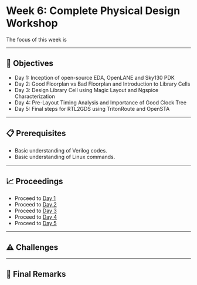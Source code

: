 # Week 6: Complete Physical Design Workshop
 
The focus of this week is

---

## 📑 Objectives
- Day 1: Inception of open-source EDA, OpenLANE and Sky130 PDK
- Day 2: Good Floorplan vs Bad Floorplan and Introduction to Library Cells
- Day 3: Design Library Cell using Magic Layout and Ngspice Characterization
- Day 4: Pre-Layout Timing Analysis and Importance of Good Clock Tree
- Day 5: Final steps for RTL2GDS using TritonRoute and OpenSTA

---

## 📋 Prerequisites
- Basic understanding of Verilog codes.
- Basic understanding of Linux commands.

---

## 📈 Proceedings
- Proceed to [Day 1]()
- Proceed to [Day 2]()
- Proceed to [Day 3]()
- Proceed to [Day 4]()
- Proceed to [Day 5]()

---

## ⚠️ Challenges

---

## 🏁 Final Remarks
